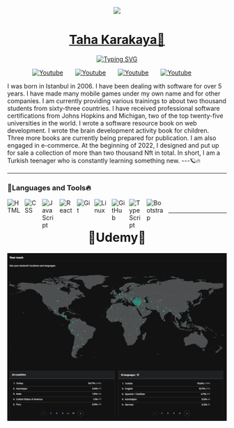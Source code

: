 <p align="center">
  <a href="https://github.com/TahaKarakaya">
      <img src="https://i.pinimg.com/originals/2f/10/ce/2f10ce69b96c0611989308b0abc68e70.gif" >
    <h1 align = "center">Taha Karakaya🥶</h1>
</p>
  
<p align="center">  
<a href="https://git.io/typing-svg"><img src="https://readme-typing-svg.demolab.com?font=Fira+Code&pause=1000&color=F71A1A&center=true&vCenter=true&width=435&lines=Front+End+Developer%F0%9F%94%A5;App+Developer%F0%9F%8D%82;Online+Educator%F0%9F%A4%A4;Author+%26+Entrepreneur%F0%9F%92%80" alt="Typing SVG" /></a> 
</p>

<p align="center">
  <a href="https://www.udemy.com/user/taha-karakaya-4/"><img width="32px" alt="Youtube" title="Youtube" src="https://cdn.icon-icons.com/icons2/2699/PNG/512/udemy_logo_icon_168372.png"/></a>
  &#8287;&#8287;&#8287;&#8287;&#8287;
  <a href="https://www.linkedin.com/in/taha-karakaya-842538237/"><img width="32px" alt="Youtube" title="Youtube" src="https://i.imgur.com/OQUXwNp.jpeg"/></a>
  &#8287;&#8287;&#8287;&#8287;&#8287;
  <a href="https://www.youtube.com/@tahakarakaya-giyabo7811"><img width="32px" alt="Youtube" title="Youtube" src="https://i.imgur.com/qiXu7b2.png"/></a>
  &#8287;&#8287;&#8287;&#8287;&#8287;
  <a href="https://www.instagram.com/tahakarakaya_/"><img width="32px" alt="Youtube" title="Youtube" src="https://i.imgur.com/M6yBwxS.png"/></a>
  &#8287;&#8287;&#8287;&#8287;&#8287;
</p>

I was born in Istanbul in 2006. I have been dealing with software for over 5 years. I have made many mobile games under my own name and for other companies. I am currently providing various trainings to about two thousand students from sixty-three countries. I have received professional software certifications from Johns Hopkins and Michigan, two of the top twenty-five universities in the world. I wrote a software resource book on web development. I wrote the brain development activity book for children. Three more books are currently being prepared for publication. I am also engaged in e-commerce. At the beginning of 2022, I designed and put up for sale a collection of more than two thousand Nft in total. In short, I am a Turkish teenager who is constantly learning something new.
---🪐🔥

---
### 🤤Languages and Tools🔥

<img align="left" alt="HTML" width="30px" style="padding-right:10px;" src="https://cdn.jsdelivr.net/gh/devicons/devicon/icons/html5/html5-plain.svg" />
<img align="left" alt="CSS" width="30px" style="padding-right:10px;" src="https://cdn.jsdelivr.net/gh/devicons/devicon/icons/css3/css3-plain.svg" />
<img align="left" alt="JavaScript" width="30px" style="padding-right:10px;" src="https://cdn.jsdelivr.net/gh/devicons/devicon/icons/javascript/javascript-plain.svg" />
<img align="left" alt="React" width="30px" style="padding-right:10px;" src="https://cdn.jsdelivr.net/gh/devicons/devicon/icons/react/react-original.svg" />
<img align="left" alt="Git" width="30px" style="padding-right:10px;" src="https://cdn.jsdelivr.net/gh/devicons/devicon/icons/git/git-original.svg" />
<img align="left" alt="Linux" width="30px" style="padding-right:10px;" src="https://cdn.jsdelivr.net/gh/devicons/devicon/icons/linux/linux-original.svg" />
<img align="left" alt="GitHub" width="30px" style="padding-right:10px;" src="https://cdn.jsdelivr.net/gh/devicons/devicon/icons/github/github-original.svg" />
<img align="left" alt="TypeScript" width="30px" style="padding-right:10px;" src="https://cdn.jsdelivr.net/gh/devicons/devicon/icons/typescript/typescript-plain.svg" />
<img align="left" alt="Bootstrap" width="40px" style="padding-right:10px;" src="https://upload.wikimedia.org/wikipedia/commons/b/b2/Bootstrap_logo.svg" />
<br>

---

<p align="center">
  <h1 align="center">👻Udemy👻</h1>
  <img src="Opera Anlık Görüntü_2023-02-04_184714_www.udemy.com.png" >
</p>

#

<!-- BEGIN YOUTUBE-CARDS -->

<!-- END YOUTUBE-CARDS -->

